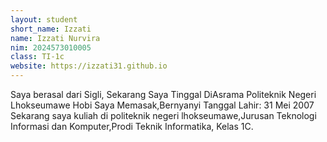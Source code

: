 ```yaml
---
layout: student
short_name: Izzati
name: Izzati Nurvira
nim: 2024573010005
class: TI-1c
website: https://izzati31.github.io
---
```

Saya berasal dari Sigli,
Sekarang Saya Tinggal DiAsrama Politeknik Negeri Lhokseumawe
Hobi Saya Memasak,Bernyanyi
Tanggal Lahir: 31 Mei 2007
Sekarang saya kuliah di politeknik negeri lhokseumawe,Jurusan Teknologi Informasi dan Komputer,Prodi Teknik Informatika, Kelas 1C.
   
